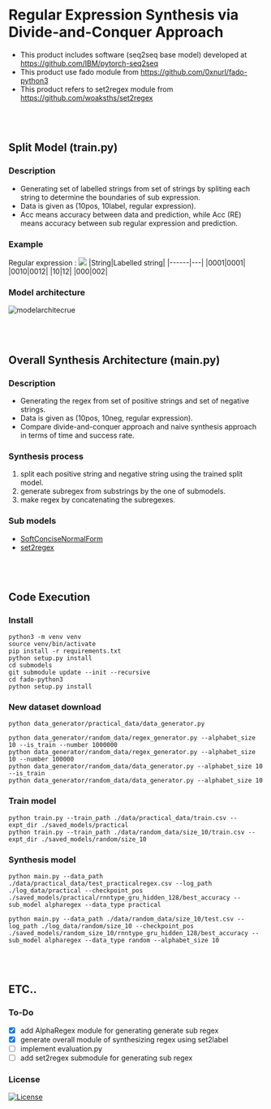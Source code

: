# Regular Expression Synthesis via Divide-and-Conquer Approach


- This product includes software (seq2seq base model) developed at https://github.com/IBM/pytorch-seq2seq
- This product use fado module from https://github.com/0xnurl/fado-python3
- This product refers to set2regex module from https://github.com/woaksths/set2regex

<br> <br>

## Split Model (train.py)

### Description
- Generating set of labelled strings from set of strings by spliting each string to determine the boundaries of sub expression.
- Data is given as (10pos, 10label, regular expression).
- Acc means accuracy between data and prediction, while Acc (RE) means accuracy between sub regular expression and prediction.

### Example
Regular expression : _<img src="https://render.githubusercontent.com/render/math?math=0^* 1^? 0">_
|String|Labelled string|
|------|---|
|0001|0001|
|0010|0012|
|10|12|
|000|002|

### Model architecture
![modelarchitecrue](https://user-images.githubusercontent.com/64397574/128458956-751766c6-a8f9-4bdd-b7f9-269a5895d700.png)


<br> <br>

## Overall Synthesis Architecture (main.py)

### Description
- Generating the regex from set of positive strings and set of negative strings.
- Data is given as (10pos, 10neg, regular expression).
- Compare divide-and-conquer approach and naive synthesis approach in terms of time and success rate.

### Synthesis process
1. split each positive string and negative string using the trained split model.
2. generate subregex from substrings by the one of submodels.
3. make regex by concatenating the subregexes.

### Sub models
- [SoftConciseNormalForm](https://github.com/suhyeon0123/SoftConciseNormalForm)
- [set2regex](https://github.com/woaksths/set2regex)


<br> <br>

## Code Execution

### Install
```shell
python3 -m venv venv
source venv/bin/activate
pip install -r requirements.txt
python setup.py install
cd submodels  
git submodule update --init --recursive
cd fado-python3
python setup.py install
```
    
### New dataset download
    python data_generator/practical_data/data_generator.py
    
    python data_generator/random_data/regex_generator.py --alphabet_size 10 --is_train --number 1000000
    python data_generator/random_data/regex_generator.py --alphabet_size 10 --number 100000
    python data_generator/random_data/data_generator.py --alphabet_size 10 --is_train
    python data_generator/random_data/data_generator.py --alphabet_size 10
    

    

### Train model
    python train.py --train_path ./data/practical_data/train.csv --expt_dir ./saved_models/practical
    python train.py --train_path ./data/random_data/size_10/train.csv --expt_dir ./saved_models/random/size_10
    
    
### Synthesis model
    python main.py --data_path ./data/practical_data/test_practicalregex.csv --log_path ./log_data/practical --checkpoint_pos ./saved_models/practical/rnntype_gru_hidden_128/best_accuracy --sub_model alpharegex --data_type practical
    
    python main.py --data_path ./data/random_data/size_10/test.csv --log_path ./log_data/random/size_10 --checkpoint_pos ./saved_models/random_size_10/rnntype_gru_hidden_128/best_accuracy --sub_model alpharegex --data_type random --alphabet_size 10

    
    

<br> <br>

## ETC..

### To-Do
- [x] add AlphaRegex module for generating generate sub regex
- [x] generate overall module of synthesizing regex using set2label
- [ ] implement evaluation.py 
- [ ] add set2regex submodule for generating sub regex

### License

[![License](https://img.shields.io/badge/License-Apache%202.0-blue.svg)](https://opensource.org/licenses/Apache-2.0)

